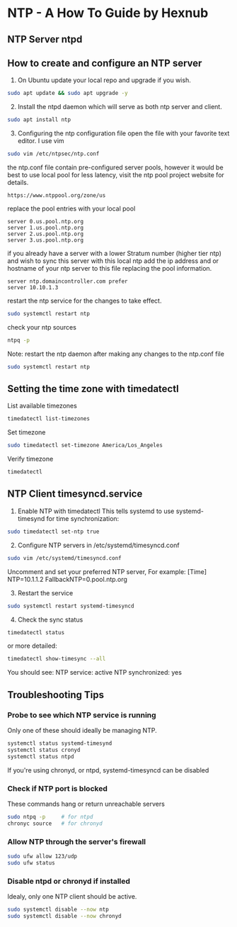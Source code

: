 # NTP - A How To Guide by Hexnub

## NTP Server ntpd

## How to create and configure an NTP server
1. On Ubuntu update your local repo and upgrade if you wish.
```bash
sudo apt update && sudo apt upgrade -y
```
2. Install the ntpd daemon which will serve as both ntp server and client.
```bash
sudo apt install ntp
```
3. Configuring the ntp configuration file
open the file with your favorite text editor. I use vim
```bash
sudo vim /etc/ntpsec/ntp.conf
```
the ntp.conf file contain pre-configured server pools, however it would be best to use local pool for less latency, visit the ntp pool project website for details.
```
https://www.ntppool.org/zone/us
```
replace the pool entries with your local pool
```
server 0.us.pool.ntp.org
server 1.us.pool.ntp.org
server 2.us.pool.ntp.org
server 3.us.pool.ntp.org
```
if you already have a server with a lower Stratum number (higher tier ntp) and wish to sync this server with this local ntp add the ip address and or hostname of your ntp server to this file replacing the pool information.
```
server ntp.domaincontroller.com prefer
server 10.10.1.3
```
restart the ntp service for the changes to take effect. 
```bash
sudo systemctl restart ntp
```
check your ntp sources
```bash
ntpq -p
```
Note: restart the ntp daemon after making any changes to the ntp.conf file
```bash
sudo systemctl restart ntp
```

## Setting the time zone with timedatectl
List available timezones
```bash
timedatectl list-timezones
```
Set timezone
```bash
sudo timedatectl set-timezone America/Los_Angeles
```
Verify timezone
```bash
timedatectl
```

## NTP Client timesyncd.service
1. Enable NTP with timedatectl
This tells systemd to use systemd-timesynd for time synchronization:
```bash
sudo timedatectl set-ntp true
```
2. Configure NTP servers in /etc/systemd/timesyncd.conf
```bash
sudo vim /etc/systemd/timesyncd.conf
```
Uncomment and set your preferred NTP server,
For example:
[Time]
NTP=10.1.1.2
FallbackNTP=0.pool.ntp.org

3. Restart the service
```bash
sudo systemctl restart systemd-timesyncd
```
4. Check the sync status
```bash
timedatectl status
```
or more detailed:
```bash
timedatectl show-timesync --all
```
You should see:
NTP service: active
NTP synchronized: yes


## Troubleshooting Tips
### Probe to see which NTP service is running
Only one of these should ideally be managing NTP. 
```bash
systemctl status systemd-timesynd
systemctl status cronyd
systemctl status ntpd
```
If you're using chronyd, or ntpd, systemd-timesyncd can be disabled
### Check if NTP port is blocked
These commands hang or return unreachable servers
```bash
sudo ntpq -p     # for ntpd
chronyc source   # for chronyd
```
### Allow NTP through the server's firewall
```bash
sudo ufw allow 123/udp
sudo ufw status
```
### Disable ntpd or chronyd if installed
Idealy, only one NTP client should be active.
```bash
sudo systemctl disable --now ntp
sudo systemctl disable --now chronyd
```
